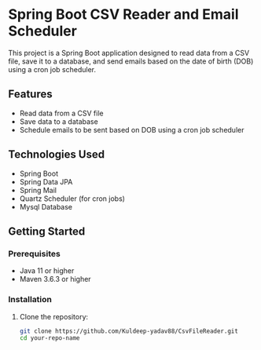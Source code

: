 # Spring Boot CSV Reader and Email Scheduler

This project is a Spring Boot application designed to read data from a CSV file, save it to a database, and send emails based on the date of birth (DOB) using a cron job scheduler.

## Features

- Read data from a CSV file
- Save data to a database
- Schedule emails to be sent based on DOB using a cron job scheduler

## Technologies Used

- Spring Boot
- Spring Data JPA
- Spring Mail
- Quartz Scheduler (for cron jobs)
- Mysql Database

## Getting Started

### Prerequisites

- Java 11 or higher
- Maven 3.6.3 or higher

### Installation

1. Clone the repository:
   ```bash
   git clone https://github.com/Kuldeep-yadav88/CsvFileReader.git
   cd your-repo-name
